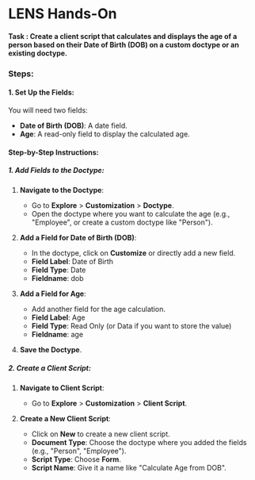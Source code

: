 # LENS Hands-On

#### **Task : Create a client script that calculates and displays the age of a person based on their Date of Birth (DOB) on a custom doctype or an existing doctype.**

### Steps:

#### 1. **Set Up the Fields**:

You will need two fields:

-   **Date of Birth (DOB)**: A date field.
-   **Age**: A read-only field to display the calculated age.

#### Step-by-Step Instructions:

##### **1. Add Fields to the Doctype:**

1.  **Navigate to the Doctype**:
    
    -   Go to **Explore** > **Customization** > **Doctype**.
    -   Open the doctype where you want to calculate the age (e.g., "Employee", or create a custom doctype like "Person").
2.  **Add a Field for Date of Birth (DOB)**:
    
    -   In the doctype, click on **Customize** or directly add a new field.
    -   **Field Label**: Date of Birth
    -   **Field Type**: Date
    -   **Fieldname**: dob
3.  **Add a Field for Age**:
    
    -   Add another field for the age calculation.
    -   **Field Label**: Age
    -   **Field Type**: Read Only (or Data if you want to store the value)
    -   **Fieldname**: age
4.  **Save the Doctype**.
    

##### **2. Create a Client Script**:

1.  **Navigate to Client Script**:
    
    -   Go to **Explore** > **Customization** > **Client Script**.
2.  **Create a New Client Script**:
    
    -   Click on **New** to create a new client script.
    -   **Document Type**: Choose the doctype where you added the fields (e.g., "Person", "Employee").
    -   **Script Type**: Choose **Form**.
    -   **Script Name**: Give it a name like "Calculate Age from DOB".

<!--stackedit_data:
eyJoaXN0b3J5IjpbMTI5OTY1NzcyNywtMjA4ODc0NjYxMiw3Mz
A5OTgxMTZdfQ==
-->